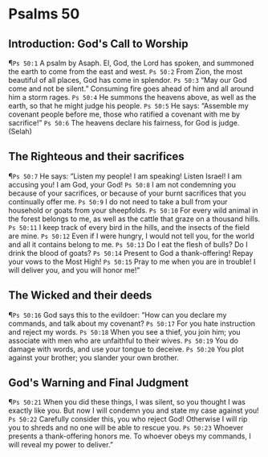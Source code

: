 # Psalms 50

## Introduction: God's Call to Worship
¶`Ps 50:1` A psalm by Asaph. El, God, the Lord has spoken, and summoned the earth to come from the east and west.
`Ps 50:2` From Zion, the most beautiful of all places, God has come in splendor.
`Ps 50:3` “May our God come and not be silent.” Consuming fire goes ahead of him and all around him a storm rages.
`Ps 50:4` He summons the heavens above, as well as the earth, so that he might judge his people.
`Ps 50:5` He says: “Assemble my covenant people before me, those who ratified a covenant with me by sacrifice!”
`Ps 50:6` The heavens declare his fairness, for God is judge. (Selah)

## The Righteous and their sacrifices
¶`Ps 50:7` He says: “Listen my people! I am speaking! Listen Israel! I am accusing you! I am God, your God!
`Ps 50:8` I am not condemning you because of your sacrifices, or because of your burnt sacrifices that you continually offer me.
`Ps 50:9` I do not need to take a bull from your household or goats from your sheepfolds.
`Ps 50:10` For every wild animal in the forest belongs to me, as well as the cattle that graze on a thousand hills.
`Ps 50:11` I keep track of every bird in the hills, and the insects of the field are mine.
`Ps 50:12` Even if I were hungry, I would not tell you, for the world and all it contains belong to me.
`Ps 50:13` Do I eat the flesh of bulls? Do I drink the blood of goats?
`Ps 50:14` Present to God a thank-offering! Repay your vows to the Most High!
`Ps 50:15` Pray to me when you are in trouble! I will deliver you, and you will honor me!”

## The Wicked and their deeds
¶`Ps 50:16` God says this to the evildoer: “How can you declare my commands, and talk about my covenant?
`Ps 50:17` For you hate instruction and reject my words.
`Ps 50:18` When you see a thief, you join him; you associate with men who are unfaithful to their wives.
`Ps 50:19` You do damage with words, and use your tongue to deceive.
`Ps 50:20` You plot against your brother; you slander your own brother.

## God's Warning and Final Judgment
¶`Ps 50:21` When you did these things, I was silent, so you thought I was exactly like you. But now I will condemn you and state my case against you!
`Ps 50:22` Carefully consider this, you who reject God! Otherwise I will rip you to shreds and no one will be able to rescue you.
`Ps 50:23` Whoever presents a thank-offering honors me. To whoever obeys my commands, I will reveal my power to deliver.”
